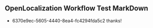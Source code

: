 ## OpenLocalization Workflow Test MarkDown
* 6370e9ec-5605-4440-8ea4-fc4294fda5c2 
thanks!<!--HONumber=Mar16_HO3-->
